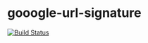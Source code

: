 # gooogle-url-signature

[![Build Status](https://travis-ci.com/qoomon/google-url-signature.svg?branch=master)](https://travis-ci.com/qoomon/google-url-signature)
